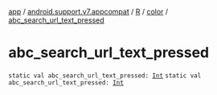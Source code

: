 [app](../../../index.md) / [android.support.v7.appcompat](../../index.md) / [R](../index.md) / [color](index.md) / [abc_search_url_text_pressed](.)

# abc_search_url_text_pressed

`static val abc_search_url_text_pressed: `[`Int`](https://kotlinlang.org/api/latest/jvm/stdlib/kotlin/-int/index.html)
`static val abc_search_url_text_pressed: `[`Int`](https://kotlinlang.org/api/latest/jvm/stdlib/kotlin/-int/index.html)